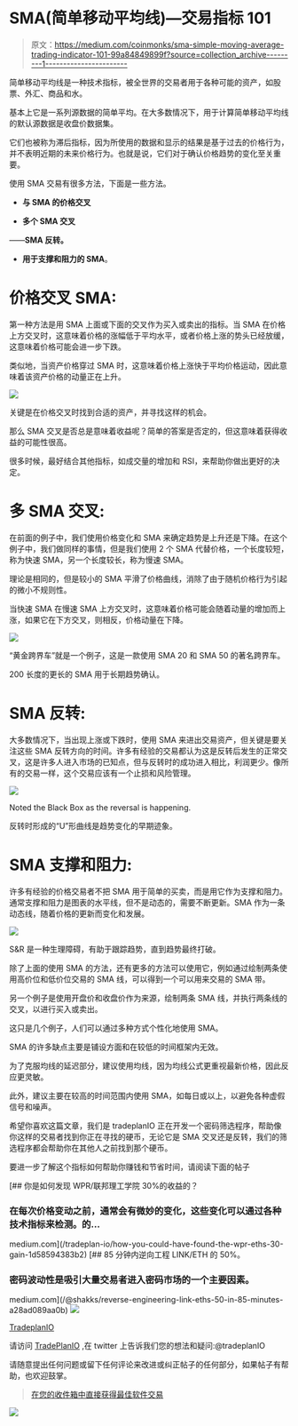 # SMA(简单移动平均线)—交易指标 101

> 原文：<https://medium.com/coinmonks/sma-simple-moving-average-trading-indicator-101-99a84849899f?source=collection_archive---------1----------------------->

简单移动平均线是一种技术指标，被全世界的交易者用于各种可能的资产，如股票、外汇、商品和水。

基本上它是一系列源数据的简单平均。在大多数情况下，用于计算简单移动平均线的默认源数据是收盘价数据集。

它们也被称为滞后指标，因为所使用的数据和显示的结果是基于过去的价格行为，并不表明近期的未来价格行为。也就是说，它们对于确认价格趋势的变化至关重要。

使用 SMA 交易有很多方法，下面是一些方法。

- **与 SMA 的价格交叉**

- **多个 SMA 交叉**

——**SMA 反转。**

- **用于支撑和阻力的 SMA**。

# 价格交叉 SMA:

第一种方法是用 SMA 上面或下面的交叉作为买入或卖出的指标。当 SMA 在价格上方交叉时，这意味着价格的涨幅低于平均水平，或者价格上涨的势头已经放缓，这意味着价格可能会进一步下跌。

类似地，当资产价格穿过 SMA 时，这意味着价格上涨快于平均价格运动，因此意味着该资产价格的动量正在上升。

![](img/6a6ea91328117f04103a379016543305.png)

关键是在价格交叉时找到合适的资产，并寻找这样的机会。

那么 SMA 交叉是否总是意味着收益呢？简单的答案是否定的，但这意味着获得收益的可能性很高。

很多时候，最好结合其他指标，如成交量的增加和 RSI，来帮助你做出更好的决定。

# 多 SMA 交叉:

在前面的例子中，我们使用价格变化和 SMA 来确定趋势是上升还是下降。在这个例子中，我们做同样的事情，但是我们使用 2 个 SMA 代替价格，一个长度较短，称为快速 SMA，另一个长度较长，称为慢速 SMA。

理论是相同的，但是较小的 SMA 平滑了价格曲线，消除了由于随机价格行为引起的微小不规则性。

当快速 SMA 在慢速 SMA 上方交叉时，这意味着价格可能会随着动量的增加而上涨，如果它在下方交叉，则相反，价格动量在下降。

![](img/fb1f9fd57999f2bb9a6f0b7994a93523.png)

“黄金跨界车”就是一个例子，这是一款使用 SMA 20 和 SMA 50 的著名跨界车。

200 长度的更长的 SMA 用于长期趋势确认。

# SMA 反转:

大多数情况下，当出现上涨或下跌时，使用 SMA 来进出交易资产，但关键是要关注这些 SMA 反转方向的时间。许多有经验的交易都认为这是反转后发生的正常交叉，这是许多人进入市场的已知点，但与反转时的成功进入相比，利润更少。像所有的交易一样，这个交易应该有一个止损和风险管理。

![](img/588d6e044d17e9d0ae9fccfbad0e66f8.png)

Noted the Black Box as the reversal is happening.

反转时形成的“U”形曲线是趋势变化的早期迹象。

# SMA 支撑和阻力:

许多有经验的价格交易者不把 SMA 用于简单的买卖，而是用它作为支撑和阻力。通常支撑和阻力是图表的水平线，但不是动态的，需要不断更新。SMA 作为一条动态线，随着价格的更新而变化和发展。

![](img/99119452e592875f266b4f78a9f680ac.png)

S&R 是一种生理障碍，有助于跟踪趋势，直到趋势最终打破。

除了上面的使用 SMA 的方法，还有更多的方法可以使用它，例如通过绘制两条使用高价位和低价位交易的 SMA 线，可以得到一个可以用来交易的 SMA 带。

另一个例子是使用开盘价和收盘价作为来源，绘制两条 SMA 线，并执行两条线的交叉，以进行买入或卖出。

这只是几个例子，人们可以通过多种方式个性化地使用 SMA。

SMA 的许多缺点主要是铺设方面和在较低的时间框架内无效。

为了克服均线的延迟部分，建议使用均线，因为均线公式更重视最新价格，因此反应更灵敏。

此外，建议主要在较高的时间范围内使用 SMA，如每日或以上，以避免各种虚假信号和噪声。

希望你喜欢这篇文章，我们是 tradeplanIO 正在开发一个密码筛选程序，帮助像你这样的交易者找到你正在寻找的硬币，无论它是 SMA 交叉还是反转，我们的筛选程序都会帮助你在其他人之前找到那个硬币。

要进一步了解这个指标如何帮助你赚钱和节省时间，请阅读下面的帖子

[](/tradeplan-io/how-you-could-have-found-the-wpr-eths-30-gain-1d58594383b2) [## 你是如何发现 WPR/联邦理工学院 30%的收益的？

### 在每次价格变动之前，通常会有微妙的变化，这些变化可以通过各种技术指标来检测。的…

medium.com](/tradeplan-io/how-you-could-have-found-the-wpr-eths-30-gain-1d58594383b2) [](/@shakks/reverse-engineering-link-eths-50-in-85-minutes-a28ad089aa0b) [## 85 分钟内逆向工程 LINK/ETH 的 50%。

### 密码波动性是吸引大量交易者进入密码市场的一个主要因素。

medium.com](/@shakks/reverse-engineering-link-eths-50-in-85-minutes-a28ad089aa0b) ![](img/3c6bdc200db48014522db0e9533bdb66.png)

[TradeplanIO](http://tradeplan.io)

请访问 [TradePlanIO](http://Tradeplan.co) ,在 twitter 上告诉我们您的想法和疑问:@tradeplanIO

请随意提出任何问题或留下任何评论来改进或纠正帖子的任何部分，如果帖子有帮助，也欢迎鼓掌。

> [在您的收件箱中直接获得最佳软件交易](https://coincodecap.com/?utm_source=coinmonks)

[![](img/7c0b3dfdcbfea594cc0ae7d4f9bf6fcb.png)](https://coincodecap.com/?utm_source=coinmonks)